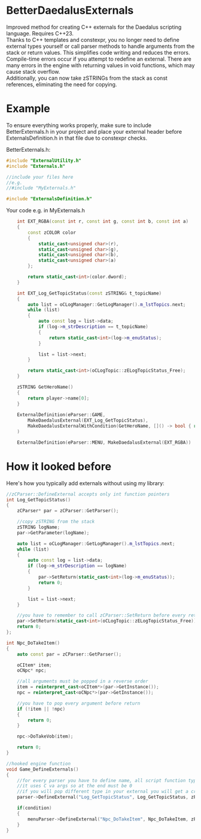 # BetterDaedalusExternals
Improved method for creating C++ externals for the Daedalus scripting language. Requires C++23.<br>
Thanks to C++ templates and constexpr, you no longer need to define external types yourself or call parser methods to handle arguments from the stack or return values.
This simplifies code writing and reduces the errors.
Compile-time errors occur if you attempt to redefine an external.
There are many errors in the engine with returning values in void functions, which may cause stack overflow.<br>
Additionally, you can now take zSTRINGs from the stack as const references, eliminating the need for copying.

# Example
To ensure everything works properly, make sure to include BetterExternals.h in your project and place your external header before ExternalsDefinition.h in that file due to constexpr checks.

BetterExternals.h:
```cpp
#include "ExternalUtility.h"
#include "Externals.h"

//include your files here
//e.g.
//#include "MyExternals.h"

#include "ExternalsDefinition.h"
```
Your code e.g. in MyExternals.h
```c++  
    int EXT_RGBA(const int r, const int g, const int b, const int a)
    {
        const zCOLOR color
        {
            static_cast<unsigned char>(r),
            static_cast<unsigned char>(g),
            static_cast<unsigned char>(b),
            static_cast<unsigned char>(a)
        };

        return static_cast<int>(color.dword);
    }

    int EXT_Log_GetTopicStatus(const zSTRING& t_topicName)
    {
        auto list = oCLogManager::GetLogManager().m_lstTopics.next;
        while (list)
        {
            auto const log = list->data;
            if (log->m_strDescription == t_topicName)
            {
                return static_cast<int>(log->m_enuStatus);
            }

            list = list->next;
        }

        return static_cast<int>(oCLogTopic::zELogTopicStatus_Free);
    }

    zSTRING GetHeroName()
    {
        return player->name[0];
    }
    
    ExternalDefinition(eParser::GAME, 
        MakeDaedalusExternal(EXT_Log_GetTopicStatus),
        MakeDaedalusExternalWithCondition(GetHeroName, []() -> bool { return (rand() % 2) == 1; })
    )

    ExternalDefinition(eParser::MENU, MakeDaedalusExternal(EXT_RGBA))
```

# How it looked before
Here's how you typically add externals without using my library:
```cpp
//zCParser::DefineExternal accepts only int function pointers
int Log_GetTopicStatus()
{
	zCParser* par = zCParser::GetParser();

	//copy zSTRING from the stack
	zSTRING logName;
	par->GetParameter(logName);

	auto list = oCLogManager::GetLogManager().m_lstTopics.next;
	while (list)
	{
		auto const log = list->data;
		if (log->m_strDescription == logName)
		{
			par->SetReturn(static_cast<int>(log->m_enuStatus));
			return 0;
		}

		list = list->next;
	}

	//you have to remember to call zCParser::SetReturn before every return of C++ the function
	par->SetReturn(static_cast<int>(oCLogTopic::zELogTopicStatus_Free));
	return 0;
};

int Npc_DoTakeItem()
{
	auto const par = zCParser::GetParser();

	oCItem* item;
	oCNpc* npc;

	//all arguments must be popped in a reverse order
	item = reinterpret_cast<oCItem*>(par->GetInstance());
	npc = reinterpret_cast<oCNpc*>(par->GetInstance());

	//you have to pop every argument before return
	if (!item || !npc)
	{
		return 0;
	}

	npc->DoTakeVob(item);

	return 0;
}

//hooked engine function
void Game_DefineExternals()
{
    //for every parser you have to define name, all script function types and return value
    //it uses C va args so at the end must be 0
    //if you will pop different type in your external you will get a crash
    parser->DefineExternal("Log_GetTopicStatus", Log_GetTopicStatus, zPAR_TYPE_INT, zPAR_TYPE_STRING, 0);

    if(condition)
    {
        menuParser->DefineExternal("Npc_DoTakeItem", Npc_DoTakeItem, zPAR_TYPE_VOID, zPAR_TYPE_INSTANCE, zPAR_TYPE_INSTANCE, 0);
    }
}

```
